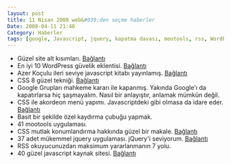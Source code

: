 ```yaml
---
layout: post
title: 11 Nisan 2008 web&#039;den seçme haberler
Date: 2008-04-11 21:40
Category: Haberler
tags: [google, Javascript, jquery, kapatma davası, mootools, rss, WordPress]
---
```


-   Güzel site alt kısımları. [Bağlantı][]
-   En iyi 10 WordPress güvelik eklentisi. [Bağlantı][1]
-   Azer Koçulu ileri seviye javascript kitabı yayınlamış. [Bağlantı][2]
-   CSS 8 güzel tekniği. [Bağlantı][3]
-   Google Grupları mahkeme kararı ile kapanmış. Yakında Google'ı da
    kapatırlarsa hiç şaşmayalım. Nasıl bir anlayıştır, anlamak mümkün
    değil.
-   CSS ile akordeon menü yapımı. Javascriptdeki gibi olmasa da idare
    eder. [Bağlantı][5]
-   Basit bir şekilde özel kaydırma çubuğu yapmak.
-   41 mootools uygulaması. 
-   CSS mutlak konumlandırma hakkında güzel bir makale. [Bağlantı][8]
-   37 adet mükemmel jquery uygulaması. jQuery'i seviyorum.
    [Bağlantı][9]
-   RSS okuyucunuzdan maksimum yararlanmanın 7 yolu. 
-   40 güzel javascript kaynak sitesi. [Bağlantı][11]


  [Bağlantı]: http://www.smashingmagazine.com/2008/04/08/footers-in-modern-web-design-creative-examples-and-ideas/
  [1]: http://speckyboy.com/2008/04/08/top-10-security-and-protection-plugins-for-wordpress/
  [2]: http://azer.googlecode.com/files/ileri_seviye_javascript.pdf
  [3]: http://www.sitepoint.com/article/tomorrows-css-today
  [5]: http://www.cssnewbie.com/css-only-accordion/
  [8]: http://www.search-this.com/2008/04/09/css-an-absolute-mess/
  [9]: http://www.noupe.com/ajax/37-more-shocking-jquery-plugins.html
  [11]: http://sixrevisions.com/tools-of-the-trade/40_resources_for_javascript_coders/
